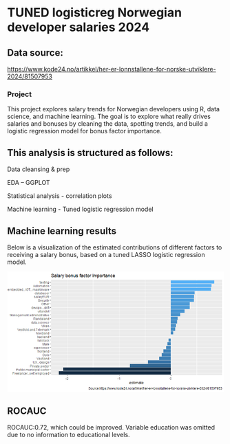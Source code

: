 # TUNED logisticreg Norwegian developer salaries 2024 

## Data source: 

https://www.kode24.no/artikkel/her-er-lonnstallene-for-norske-utviklere-2024/81507953


### Project 

This project explores salary trends for Norwegian developers using R, data science, and machine learning. The goal is to explore what really drives salaries and bonuses by cleaning the data, spotting trends, and build a logistic regression model for bonus factor importance. 


## This analysis is structured as follows:

Data cleansing & prep  

EDA – GGPLOT 

Statistical analysis - correlation plots 

Machine learning - Tuned logistic regression model 

## Machine learning results 

Below is a visualization of the estimated contributions of different factors to receiving a salary bonus, based on a tuned LASSO logistic regression model.


![Bonus estimates](https://github.com/HNordholm/TUNED-logisticreg-Norwegian-bonus/blob/main/Estimatesforbonus.png?raw=true)


## ROCAUC 

ROCAUC:0.72, which could be improved. Variable education was omitted due to no information to educational levels.



